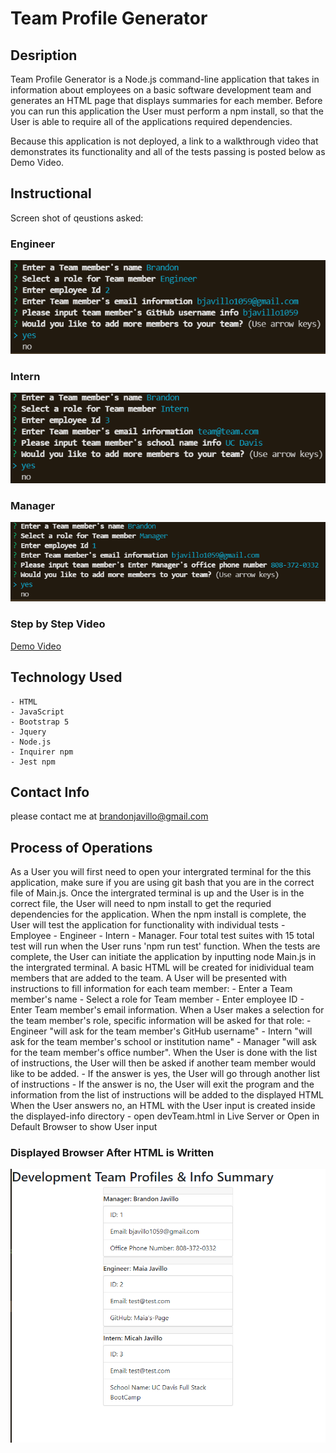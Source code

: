 # Team Profile Generator

## Desription
Team Profile Generator is a Node.js command-line application that takes in information about employees on a basic software development team and generates an HTML page that displays summaries for each member. Before you can run this application the User must perform a npm install, so that the User is able to require all of the applications required dependencies.

Because this application is not deployed, a link to a walkthrough video that demonstrates its functionality and all of the tests passing is posted below as Demo Video.

## Instructional

Screen shot of qeustions asked:

### Engineer
<img src="./img/Engineer question snip.PNG" alt="snip of Eng"/>

### Intern
<img src="./img/Intern question snip.PNG" alt="snip of Int"/>

### Manager
<img src="./img/Manager question snip.PNG" alt="snip of Man"/>

### Step by Step Video
[Demo Video](https://drive.google.com/file/d/14VNFkLdApppw3qnvKvJPlKBjLfaJ9kRh/view)


## Technology Used

    - HTML
    - JavaScript
    - Bootstrap 5
    - Jquery
    - Node.js
    - Inquirer npm
    - Jest npm

## Contact Info
please contact me at [brandonjavillo@gmail.com](brandonjavillo@gmail.com)

## Process of Operations
As a User you will first need to open your intergrated terminal for the this application, make sure if you are using git bash that you are in the correct file of Main.js. 
Once the intergrated terminal is up and the User is in the correct file, the User will need to npm install to get the requried dependencies for the application.
When the npm install is complete, the User will test the application for functionality with individual tests
    - Employee
    - Engineer
    - Intern
    - Manager.
Four total test suites with 15 total test will run when the User runs 'npm run test' function.
When the tests are complete, the User can initiate the application by inputting node Main.js in the intergrated terminal.
A basic HTML will be created for inidividual team members that are added to the team.
A User will be presented with instructions to fill information for each team member:
    - Enter a Team member's name
    - Select a role for Team member
    - Enter employee ID
    - Enter Team member's email information.
When a User makes a selection for the team member's role, specific information will be asked for that role:
    - Engineer "will ask for the team member's GitHub username"
    - Intern "will ask for the team member's school or institution name"
    - Manager "will ask for the team member's office number".
When the User is done with the list of instructions, the User will then be asked if another team member would like to be added.
    - If the answer is yes, the User will go through another list of instructions
    - If the answer is no, the User will exit the program and the information from the list of instructions will be added to the displayed HTML
When the User answers no, an HTML with the User input is created inside the displayed-info directory
    - open devTeam.html in Live Server or Open in Default Browser to show User input
### Displayed Browser After HTML is Written
<img src="./img/display snip.PNG" alt="snip of html"/>


 